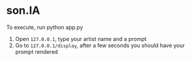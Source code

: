 # son.IA

To execute, run python app.py
1. Open `127.0.0.1`, type your artist name and a prompt
1. Go to `127.0.0.1/display`, after a few seconds you should have your prompt rendered